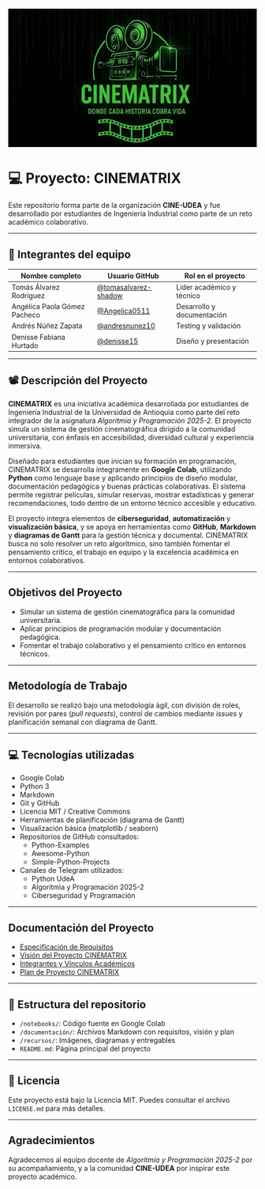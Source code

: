 <p align="center">
  <img src="./Logo_CINEMATRIX.jpeg" alt="Logo CINEMATRIX" width="800">
</p>

# 💻 Proyecto: CINEMATRIX

Este repositorio forma parte de la organización **CINE-UDEA** y fue desarrollado por estudiantes de Ingeniería Industrial como parte de un reto académico colaborativo.

---

## 👥 Integrantes del equipo

| Nombre completo                  | Usuario GitHub              | Rol en el proyecto              |
|----------------------------------|------------------------------|----------------------------------|
| Tomás Álvarez Rodríguez          | [@tomasalvarez-shadow](https://github.com/tomasalvarez-shadow) | Líder académico y técnico        |
| Angélica Paola Gómez Pacheco     | [@Angelica0511](https://github.com/Angelica0511)               | Desarrollo y documentación       |
| Andrés Núñez Zapata              | [@andresnunez10](https://github.com/andresnunez10)             | Testing y validación             |
| Denisse Fabiana Hurtado          | [@denisse15](https://github.com/denisse15)                     | Diseño y presentación            |

---

## 📽️ Descripción del Proyecto

**CINEMATRIX** es una iniciativa académica desarrollada por estudiantes de Ingeniería Industrial de la Universidad de Antioquia como parte del reto integrador de la asignatura *Algoritmia y Programación 2025-2*. El proyecto simula un sistema de gestión cinematográfica dirigido a la comunidad universitaria, con énfasis en accesibilidad, diversidad cultural y experiencia inmersiva.

Diseñado para estudiantes que inician su formación en programación, CINEMATRIX se desarrolla íntegramente en **Google Colab**, utilizando **Python** como lenguaje base y aplicando principios de diseño modular, documentación pedagógica y buenas prácticas colaborativas. El sistema permite registrar películas, simular reservas, mostrar estadísticas y generar recomendaciones, todo dentro de un entorno técnico accesible y educativo.

El proyecto integra elementos de **ciberseguridad**, **automatización** y **visualización básica**, y se apoya en herramientas como **GitHub**, **Markdown** y **diagramas de Gantt** para la gestión técnica y documental. CINEMATRIX busca no solo resolver un reto algorítmico, sino también fomentar el pensamiento crítico, el trabajo en equipo y la excelencia académica en entornos colaborativos.

---

##  Objetivos del Proyecto

- Simular un sistema de gestión cinematográfica para la comunidad universitaria.  
- Aplicar principios de programación modular y documentación pedagógica.  
- Fomentar el trabajo colaborativo y el pensamiento crítico en entornos técnicos.

---

## Metodología de Trabajo

El desarrollo se realizó bajo una metodología ágil, con división de roles, revisión por pares (*pull requests*), control de cambios mediante *issues* y planificación semanal con diagrama de Gantt.

---

## 💻 Tecnologías utilizadas

- Google Colab  
- Python 3  
- Markdown  
- Git y GitHub  
- Licencia MIT / Creative Commons  
- Herramientas de planificación (diagrama de Gantt)  
- Visualización básica (matplotlib / seaborn)  
- Repositorios de GitHub consultados:  
  - Python-Examples
  - Awesome-Python
  - Simple-Python-Projects 
- Canales de Telegram utilizados:  
  - Python UdeA  
  - Algoritmia y Programación 2025-2  
  - Ciberseguridad y Programación

---

## Documentación del Proyecto

- [Especificación de Requisitos](requisitos.md)  
- [Visión del Proyecto CINEMATRIX](vision.md)  
- [Integrantes y Vínculos Académicos](Integrantes-Vínculos%20acad%C3%A9micos%20y%20descripci%C3%B3n.md)  
- [Plan de Proyecto CINEMATRIX](plan.md)

---

## 📂 Estructura del repositorio

- `/notebooks/`: Código fuente en Google Colab  
- `/documentación/`: Archivos Markdown con requisitos, visión y plan  
- `/recursos/`: Imágenes, diagramas y entregables  
- `README.md`: Página principal del proyecto

---

## 📄 Licencia

Este proyecto está bajo la Licencia MIT. Puedes consultar el archivo `LICENSE.md` para más detalles.

---

## Agradecimientos

Agradecemos al equipo docente de *Algoritmia y Programación 2025-2* por su acompañamiento, y a la comunidad **CINE-UDEA** por inspirar este proyecto académico.

<!-- actividad:start -->
<!-- actividad:end -->

  
